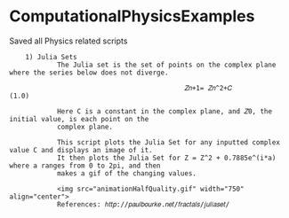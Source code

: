 # ComputationalPhysicsExamples
Saved all Physics related scripts

        1) Julia Sets
                The Julia set is the set of points on the complex plane where the series below does not diverge. 

                                                𝑍𝑛+1= 𝑍𝑛^2+𝐶                                              (1.0)

                Here C is a constant in the complex plane, and 𝑍0, the initial value, is each point on the 
                complex plane.

                This script plots the Julia Set for any inputted complex value C and displays an image of it.
                It then plots the Julia Set for Z = Z^2 + 0.7885e^(i*a) where a ranges from 0 to 2pi, and then 
                makes a gif of the changing values. 

                <img src="animationHalfQuality.gif" width="750" align="center">
                References: ℎ𝑡𝑡𝑝://𝑝𝑎𝑢𝑙𝑏𝑜𝑢𝑟𝑘𝑒.𝑛𝑒𝑡/𝑓𝑟𝑎𝑐𝑡𝑎𝑙𝑠/𝑗𝑢𝑙𝑖𝑎𝑠𝑒𝑡/
